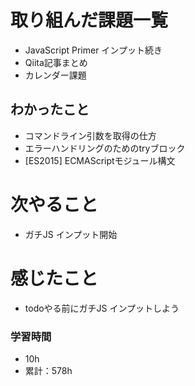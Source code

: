 # 取り組んだ課題一覧

- JavaScript Primer インプット続き
- Qiita記事まとめ
- カレンダー課題

## わかったこと

- コマンドライン引数を取得の仕方
- エラーハンドリングのためのtryブロック
- [ES2015] ECMAScriptモジュール構文

# 次やること

- ガチJS インプット開始


# 感じたこと

- todoやる前にガチJS インプットしよう

### 学習時間

- 10h
- 累計：578h
